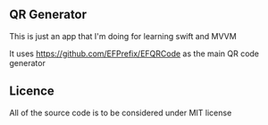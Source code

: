 ## QR Generator

This is just an app that I'm doing for learning swift and MVVM

It uses https://github.com/EFPrefix/EFQRCode as the main QR code generator

## Licence
All of the source code is to be considered under MIT license